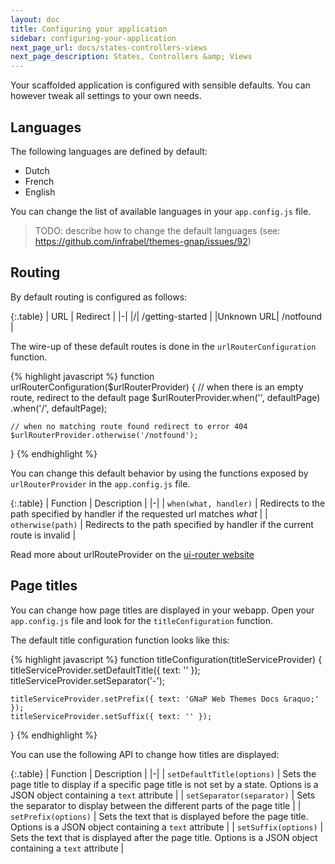 ```yaml
---
layout: doc
title: Configuring your application
sidebar: configuring-your-application
next_page_url: docs/states-controllers-views
next_page_description: States, Controllers &amp; Views
---
```


Your scaffolded application is configured with sensible defaults. You can however tweak all settings to your own needs.

## Languages

The following languages are defined by default:

* Dutch
* French
* English

You can change the list of available languages in your `app.config.js` file.

> TODO: describe how to change the default languages (see: https://github.com/infrabel/themes-gnap/issues/92)

## Routing

By default routing is configured as follows:

{:.table}
| URL | Redirect |
|-|
|/| /getting-started |
|Unknown URL| /notfound |

The wire-up of these default routes is done in the `urlRouterConfiguration` function.

{% highlight javascript %}
function urlRouterConfiguration($urlRouterProvider) {
    // when there is an empty route, redirect to the default page
    $urlRouterProvider.when('', defaultPage)
                      .when('/', defaultPage);

    // when no matching route found redirect to error 404
    $urlRouterProvider.otherwise('/notfound');
}
{% endhighlight %}

You can change this default behavior by using the functions exposed by `urlRouterProvider` in the `app.config.js` file.

{:.table}
| Function | Description |
|-|
| `when(what, handler)` | Redirects to the path specified by handler if the requested url matches *what* |
| `otherwise(path)` | Redirects to the path specified by handler if the current route is invalid |

Read more about urlRouteProvider on the [ui-router website](https://github.com/angular-ui/ui-router/wiki/URL-Routing#urlrouterprovider)

## Page titles

You can change how page titles are displayed in your webapp. Open your `app.config.js` file and look for the `titleConfiguration` function.

The default title configuration function looks like this:

{% highlight javascript %}
function titleConfiguration(titleServiceProvider) {
    titleServiceProvider.setDefaultTitle({ text: '' });
    titleServiceProvider.setSeparator('-');

    titleServiceProvider.setPrefix({ text: 'GNaP Web Themes Docs &raquo;' });
    titleServiceProvider.setSuffix({ text: '' });
}
{% endhighlight %}

You can use the following API to change how titles are displayed:

{:.table}
| Function | Description |
|-|
| `setDefaultTitle(options)` | Sets the page title to display if a specific page title is not set by a state. Options is a JSON object containing a `text` attribute |
| `setSeparator(separator)` | Sets the separator to display between the different parts of the page title |
| `setPrefix(options)` | Sets the text that is displayed before the page title. Options is a JSON object containing a `text` attribute |
| `setSuffix(options)` | Sets the text that is displayed after the page title. Options is a JSON object containing a `text` attribute |
